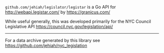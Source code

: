 
`github.com/jehiah/legislator/legistar` is a Go API for <http://webapi.legistar.com/> by <https://granicus.com/> 

While useful generally, this was developed primarily for the NYC Council Legislative API <https://council.nyc.gov/legislation/api/> 

---

For a data archive generated by this library see <https://github.com/jehiah/nyc_legislation>